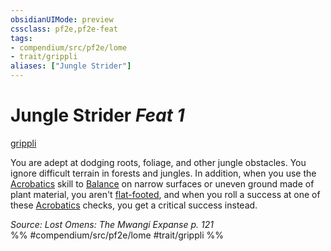```yaml
---
obsidianUIMode: preview
cssclass: pf2e,pf2e-feat
tags:
- compendium/src/pf2e/lome
- trait/grippli
aliases: ["Jungle Strider"]
---
```

# Jungle Strider  *Feat 1*  
[grippli](../../Rules/traits/grippli-b2.md)  


You are adept at dodging roots, foliage, and other jungle obstacles. You ignore difficult terrain in forests and jungles. In addition, when you use the [Acrobatics](../skills.md#Acrobatics) skill to [Balance](../../Rules/actions/balance.md) on narrow surfaces or uneven ground made of plant material, you aren't [flat-footed](../../Rules/conditions.md#Flat-footed), and when you roll a success at one of these [Acrobatics](../skills.md#Acrobatics) checks, you get a critical success instead.

*Source: Lost Omens: The Mwangi Expanse p. 121*  
%% #compendium/src/pf2e/lome #trait/grippli %%